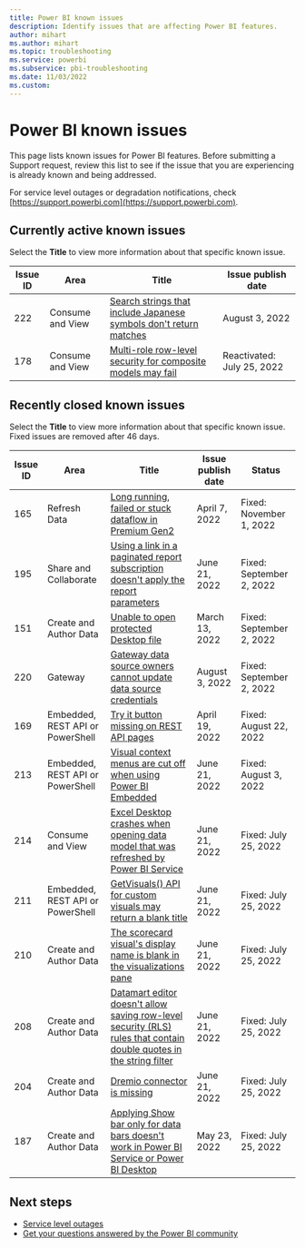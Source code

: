 ```yaml
---
title: Power BI known issues
description: Identify issues that are affecting Power BI features. 
author: mihart
ms.author: mihart
ms.topic: troubleshooting    
ms.service: powerbi
ms.subservice: pbi-troubleshooting
ms.date: 11/03/2022
ms.custom:  
---
```


# Power BI known issues

This page lists known issues for Power BI features. Before submitting a Support request, review this list to see if the issue that you are experiencing is already known and being addressed.

For service level outages or degradation notifications, check [https://support.powerbi.com](https://support.powerbi.com).  

## Currently active known issues

Select the **Title** to view more information about that specific known issue.

|  Issue ID |  Area                              |  Title  |  Issue publish date |  
|-----------|------------------------------------|---------|---------------------|
|  222      |  Consume and View                  |  [Search strings that include Japanese symbols don't return matches](known-issue-222-search-strings-japanese-symbols-dont-work.md)   |  August 3, 2022  |
|  178      |  Consume and View                  |  [Multi-role row-level security for composite models may fail](known-issue-178-multi-role-rls-composite-model-fail.md)   |  Reactivated: July 25, 2022        |

## Recently closed known issues

Select the **Title** to view more information about that specific known issue. Fixed issues are removed after 46 days.

|  Issue ID |  Area                              |  Title           |  Issue publish date |  Status  |
|-----------|------------------------------------|------------------|---------------------|-----------|
|  165      |  Refresh Data                      |  [Long running, failed or stuck dataflow in Premium Gen2](known-issue-dataflow-on-premium-gen2.md) | April 7, 2022 |  Fixed: November 1, 2022   |
|  195      |  Share and Collaborate             |  [Using a link in a paginated report subscription doesn't apply the report parameters](known-issue-195-link-in-paginated-subscription-doesnt-apply-report-parameters.md)   |  June 21, 2022        |  Fixed: September 2, 2022 |
|  151      |  Create and Author Data            |  [Unable to open protected Desktop file](known-issue-unable-open-protected-desktop-file.md)     |  March 13, 2022        |  Fixed: September 2, 2022 |
|  220      |  Gateway                           |  [Gateway data source owners cannot update data source credentials](known-issue-220-gateway-data-source-owners-cant-update-credentials.md)   |  August 3, 2022  |  Fixed: September 2, 2022  |
|  169      |  Embedded, REST API or PowerShell  |  [Try it button missing on REST API pages](known-issue-169-try-it-button-missing.md)   |  April 19, 2022        |  Fixed: August 22, 2022 |
|  213      |  Embedded, REST API or PowerShell  |  [Visual context menus are cut off when using Power BI Embedded](known-issue-213-visual-context-menus-cut-off-embedded.md)   |  June 21, 2022        |  Fixed: August 3, 2022 |
|  214      |  Consume and View                  |  [Excel Desktop crashes when opening data model that was refreshed by Power BI Service](known-issue-214-excel-desktop-crashes-opening-data-model.md)   |  June 21, 2022        |  Fixed: July 25, 2022 |
|  211      |  Embedded, REST API or PowerShell  |  [GetVisuals() API for custom visuals may return a blank title](known-issue-211-getvisuals-api-return-blank-title.md)   |  June 21, 2022        |  Fixed: July 25, 2022 |
|  210      |  Create and Author Data            |  [The scorecard visual's display name is blank in the visualizations pane](known-issue-210-scorecard-visuals-display-name-blank-visualizations-pane.md)   |  June 21, 2022        |  Fixed: July 25, 2022 |
|  208      |  Create and Author Data            |  [Datamart editor doesn't allow saving row-level security (RLS) rules that contain double quotes in the string filter](known-issue-208-datamart-editor-doesnt-allow-row-level-security-rules-with-double-quotes.md)   |  June 21, 2022        |  Fixed: July 25, 2022 |
|  204      |  Create and Author Data            |  [Dremio connector is missing](known-issue-204-dremio-connector-missing.md)   |  June 21, 2022        |  Fixed: July 25, 2022 |
|  187      |  Create and Author Data            |  [Applying Show bar only for data bars doesn't work in Power BI Service or Power BI Desktop](known-issue-187-show-bar-only-data-bars-doesnt-work.md)   |  May 23, 2022        |  Fixed: July 25, 2022 |

## Next steps

- [Service level outages](https://support.powerbi.com)
- [Get your questions answered by the Power BI community](https://community.powerbi.com)
